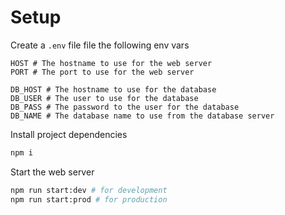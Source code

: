 # Setup

 Create a `.env` file file the following env vars
```
HOST # The hostname to use for the web server
PORT # The port to use for the web server

DB_HOST # The hostname to use for the database
DB_USER # The user to use for the database
DB_PASS # The password to the user for the database
DB_NAME # The database name to use from the database server
```

Install project dependencies
```bash
npm i
```

Start the web server
```bash
npm run start:dev # for development
npm run start:prod # for production
```